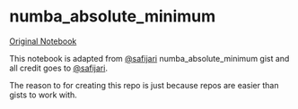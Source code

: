 # numba_absolute_minimum

[Original Notebook](https://gist.github.com/safijari/fa4eba922cea19b3bc6a693fe2a97af7)

This notebook is adapted from [@safijari](https://github.com/safijari) numba_absolute_minimum gist and all credit goes to [@safijari](https://github.com/safijari).

The reason to for creating this repo is just because repos are easier than gists to work with.
